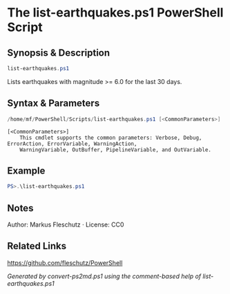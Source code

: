 # The list-earthquakes.ps1 PowerShell Script

## Synopsis & Description
```powershell
list-earthquakes.ps1
```

Lists earthquakes with magnitude >= 6.0 for the last 30 days.

## Syntax & Parameters
```powershell
/home/mf/PowerShell/Scripts/list-earthquakes.ps1 [<CommonParameters>]
```

```
[<CommonParameters>]
    This cmdlet supports the common parameters: Verbose, Debug, ErrorAction, ErrorVariable, WarningAction, 
    WarningVariable, OutBuffer, PipelineVariable, and OutVariable.
```

## Example
```powershell
PS>.\list-earthquakes.ps1
```


## Notes
Author: Markus Fleschutz · License: CC0

## Related Links
https://github.com/fleschutz/PowerShell

*Generated by convert-ps2md.ps1 using the comment-based help of list-earthquakes.ps1*
